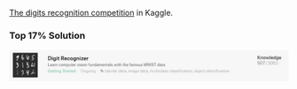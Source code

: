 [The digits recognition competition](https://www.kaggle.com/c/digit-recognizer/overview) in Kaggle.
### Top 17% Solution
![](https://github.com/LinkedGithub/Kaggle/blob/master/digits%20recognition/ranking.JPG)
